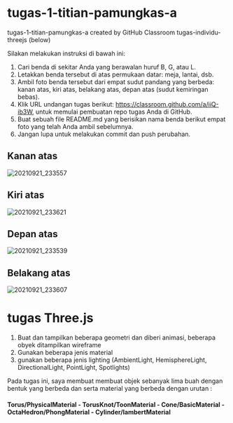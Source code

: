 # tugas-1-titian-pamungkas-a
tugas-1-titian-pamungkas-a created by GitHub Classroom
tugas-individu-threejs (below)

Silakan melakukan instruksi di bawah ini:

1. Cari benda di sekitar Anda yang berawalan huruf B, G, atau L.
2. Letakkan benda tersebut di atas permukaan datar: meja, lantai, dsb.
3. Ambil foto benda tersebut dari empat sudut pandang yang berbeda: kanan atas, kiri atas, belakang atas, depan atas (sudut kemiringan bebas).
4. Klik URL undangan tugas berikut: https://classroom.github.com/a/iiQ-ib3W, untuk memulai pembuatan repo tugas Anda di GitHub.
5. Buat sebuah file README.md yang berisikan nama benda berikut empat foto yang telah Anda ambil sebelumnya.
6. Jangan lupa untuk melakukan commit dan push perubahan.

## Kanan atas
![20210921_233557](https://user-images.githubusercontent.com/77373958/134213710-dfb48afa-d102-4419-bb52-96e45fba34f5.jpg)

## Kiri atas
![20210921_233621](https://user-images.githubusercontent.com/77373958/134213762-2a10d518-e160-4049-a81d-e2d108dd0837.jpg)

## Depan atas
![20210921_233539](https://user-images.githubusercontent.com/77373958/134213811-ed4e97ad-22a5-4ee8-99a9-08486910f0dd.jpg)

## Belakang atas
![20210921_233607](https://user-images.githubusercontent.com/77373958/134213847-9138f4c7-e641-4ab7-8646-85de83569cdc.jpg)

# tugas Three.js

1. Buat dan tampilkan beberapa geometri dan diberi animasi, beberapa obyek ditampilkan wireframe
2. Gunakan beberapa jenis material 
3. gunakan beberapa jenis lighting (AmbientLight, HemisphereLight, DirectionalLight, PointLight, Spotlights)

Pada tugas ini, saya membuat membuat objek sebanyak lima buah dengan bentuk yang berbeda dan serta material yang berbeda dengan urutan :

#### Torus/PhysicalMaterial - TorusKnot/ToonMaterial - Cone/BasicMaterial - OctaHedron/PhongMaterial - Cylinder/lambertMaterial

